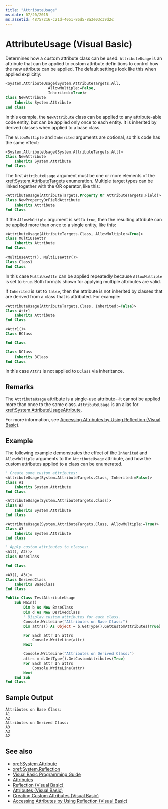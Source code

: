 ```yaml
---
title: "AttributeUsage"
ms.date: 07/20/2015
ms.assetid: 48757216-c21d-4051-86d5-8a3e03c39d2c
---
```

# AttributeUsage (Visual Basic)

Determines how a custom attribute class can be used. `AttributeUsage` is an attribute that can be applied to custom attribute definitions to control how the new attribute can be applied. The default settings look like this when applied explicitly:

```vb
<System.AttributeUsage(System.AttributeTargets.All,
                   AllowMultiple:=False,
                   Inherited:=True)>
Class NewAttribute
    Inherits System.Attribute
End Class
```

In this example, the `NewAttribute` class can be applied to any attribute-able code entity, but can be applied only once to each entity. It is inherited by derived classes when applied to a base class.

The `AllowMultiple` and `Inherited` arguments are optional, so this code has the same effect:

```vb
<System.AttributeUsage(System.AttributeTargets.All)>
Class NewAttribute
    Inherits System.Attribute
End Class
```

The first `AttributeUsage` argument must be one or more elements of the <xref:System.AttributeTargets> enumeration. Multiple target types can be linked together with the OR operator, like this:

```vb
<AttributeUsage(AttributeTargets.Property Or AttributeTargets.Field)>
Class NewPropertyOrFieldAttribute
    Inherits Attribute
End Class
```

If the `AllowMultiple` argument is set to `true`, then the resulting attribute can be applied more than once to a single entity, like this:

```vb
<AttributeUsage(AttributeTargets.Class, AllowMultiple:=True)>
Class MultiUseAttr
    Inherits Attribute
End Class

<MultiUseAttr(), MultiUseAttr()>
Class Class1
End Class
```

In this case `MultiUseAttr` can be applied repeatedly because `AllowMultiple` is set to `true`. Both formats shown for applying multiple attributes are valid.

If `Inherited` is set to `false`, then the attribute is not inherited by classes that are derived from a class that is attributed. For example:

```vb
<AttributeUsage(AttributeTargets.Class, Inherited:=False)>
Class Attr1
    Inherits Attribute
End Class

<Attr1()>
Class BClass

End Class

Class DClass
    Inherits BClass
End Class
```

In this case `Attr1` is not applied to `DClass` via inheritance.

## Remarks

The `AttributeUsage` attribute is a single-use attribute--it cannot be applied more than once to the same class. `AttributeUsage` is an alias for <xref:System.AttributeUsageAttribute>.

For more information, see [Accessing Attributes by Using Reflection (Visual Basic)](accessing-attributes-by-using-reflection.md).

## Example

The following example demonstrates the effect of the `Inherited` and `AllowMultiple` arguments to the `AttributeUsage` attribute, and how the custom attributes applied to a class can be enumerated.

```vb
' Create some custom attributes:
<AttributeUsage(System.AttributeTargets.Class, Inherited:=False)>
Class A1
    Inherits System.Attribute
End Class

<AttributeUsage(System.AttributeTargets.Class)>
Class A2
    Inherits System.Attribute
End Class

<AttributeUsage(System.AttributeTargets.Class, AllowMultiple:=True)>
Class A3
    Inherits System.Attribute
End Class

' Apply custom attributes to classes:
<A1(), A2()>
Class BaseClass

End Class

<A3(), A3()>
Class DerivedClass
    Inherits BaseClass
End Class

Public Class TestAttributeUsage
    Sub Main()
        Dim b As New BaseClass
        Dim d As New DerivedClass
        ' Display custom attributes for each class.
        Console.WriteLine("Attributes on Base Class:")
        Dim attrs() As Object = b.GetType().GetCustomAttributes(True)

        For Each attr In attrs
            Console.WriteLine(attr)
        Next

        Console.WriteLine("Attributes on Derived Class:")
        attrs = d.GetType().GetCustomAttributes(True)
        For Each attr In attrs
            Console.WriteLine(attr)
        Next
    End Sub
End Class
```

## Sample Output

```console
Attributes on Base Class:
A1
A2
Attributes on Derived Class:
A3
A3
A2
```

## See also

- <xref:System.Attribute>
- <xref:System.Reflection>
- [Visual Basic Programming Guide](../../index.md)
- [Attributes](../../../../standard/attributes/index.md)
- [Reflection (Visual Basic)](../reflection.md)
- [Attributes (Visual Basic)](../../../language-reference/attributes.md)
- [Creating Custom Attributes (Visual Basic)](creating-custom-attributes.md)
- [Accessing Attributes by Using Reflection (Visual Basic)](accessing-attributes-by-using-reflection.md)
